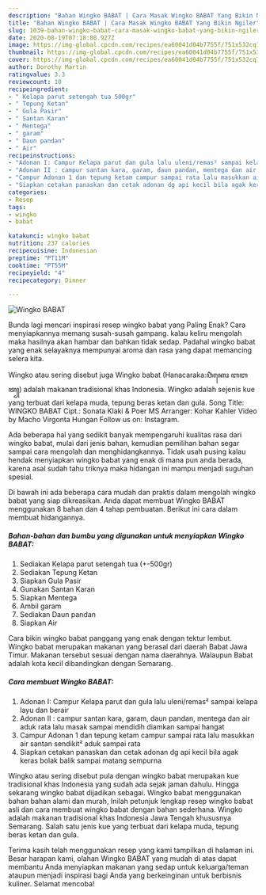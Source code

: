 ```yaml
---
description: "Bahan Wingko BABAT | Cara Masak Wingko BABAT Yang Bikin Ngiler"
title: "Bahan Wingko BABAT | Cara Masak Wingko BABAT Yang Bikin Ngiler"
slug: 1039-bahan-wingko-babat-cara-masak-wingko-babat-yang-bikin-ngiler
date: 2020-08-19T07:18:08.927Z
image: https://img-global.cpcdn.com/recipes/ea60041d04b7755f/751x532cq70/wingko-babat-foto-resep-utama.jpg
thumbnail: https://img-global.cpcdn.com/recipes/ea60041d04b7755f/751x532cq70/wingko-babat-foto-resep-utama.jpg
cover: https://img-global.cpcdn.com/recipes/ea60041d04b7755f/751x532cq70/wingko-babat-foto-resep-utama.jpg
author: Dorothy Martin
ratingvalue: 3.3
reviewcount: 10
recipeingredient:
- " Kelapa parut setengah tua 500gr"
- " Tepung Ketan"
- " Gula Pasir"
- " Santan Karan"
- " Mentega"
- " garam"
- " Daun pandan"
- " Air"
recipeinstructions:
- "Adonan I: Campur Kelapa parut dan gula lalu uleni/remas² sampai kelapa layu dan berair"
- "Adonan II : campur santan kara, garam, daun pandan, mentega dan air aduk rata lalu masak sampai mendidih diamkan sampai hangat"
- "Campur Adonan 1 dan tepung ketam campur sampai rata lalu masukkan air santan sendikit² aduk sampai rata"
- "Siapkan cetakan panaskan dan cetak adonan dg api kecil bila agak keras bolak balik sampai matang sempurna"
categories:
- Resep
tags:
- wingko
- babat

katakunci: wingko babat 
nutrition: 237 calories
recipecuisine: Indonesian
preptime: "PT11M"
cooktime: "PT55M"
recipeyield: "4"
recipecategory: Dinner

---
```



![Wingko BABAT](https://img-global.cpcdn.com/recipes/ea60041d04b7755f/751x532cq70/wingko-babat-foto-resep-utama.jpg)

Bunda lagi mencari inspirasi resep wingko babat yang Paling Enak? Cara menyiapkannya memang susah-susah gampang. kalau keliru mengolah maka hasilnya akan hambar dan bahkan tidak sedap. Padahal wingko babat yang enak selayaknya mempunyai aroma dan rasa yang dapat memancing selera kita.

Wingko atau sering disebut juga Wingko babat (Hanacaraka:ꦮꦶꦁꦏꦺꦴ ꦧꦧꦠ꧀) adalah makanan tradisional khas Indonesia. Wingko adalah sejenis kue yang terbuat dari kelapa muda, tepung beras ketan dan gula. Song Title: WINGKO BABAT Cipt.: Sonata Klaki &amp; Poer MS Arranger: Kohar Kahler Video by Macho Virgonta Hungan Follow us on: Instagram.

Ada beberapa hal yang sedikit banyak mempengaruhi kualitas rasa dari wingko babat, mulai dari jenis bahan, kemudian pemilihan bahan segar sampai cara mengolah dan menghidangkannya. Tidak usah pusing kalau hendak menyiapkan wingko babat yang enak di mana pun anda berada, karena asal sudah tahu triknya maka hidangan ini mampu menjadi suguhan spesial.


Di bawah ini ada beberapa cara mudah dan praktis dalam mengolah wingko babat yang siap dikreasikan. Anda dapat membuat Wingko BABAT menggunakan 8 bahan dan 4 tahap pembuatan. Berikut ini cara dalam membuat hidangannya.

<!--inarticleads1-->

##### Bahan-bahan dan bumbu yang digunakan untuk menyiapkan Wingko BABAT:

1. Sediakan  Kelapa parut setengah tua (+-500gr)
1. Sediakan  Tepung Ketan
1. Siapkan  Gula Pasir
1. Gunakan  Santan Karan
1. Siapkan  Mentega
1. Ambil  garam
1. Sediakan  Daun pandan
1. Siapkan  Air


Cara bikin wingko babat panggang yang enak dengan tektur lembut. Wingko babat merupakan makanan yang berasal dari daerah Babat Jawa Timur. Makanan tersebut sesuai dengan nama daerahnya. Walaupun Babat adalah kota kecil dibandingkan dengan Semarang. 

<!--inarticleads2-->

##### Cara membuat Wingko BABAT:

1. Adonan I: Campur Kelapa parut dan gula lalu uleni/remas² sampai kelapa layu dan berair
1. Adonan II : campur santan kara, garam, daun pandan, mentega dan air aduk rata lalu masak sampai mendidih diamkan sampai hangat
1. Campur Adonan 1 dan tepung ketam campur sampai rata lalu masukkan air santan sendikit² aduk sampai rata
1. Siapkan cetakan panaskan dan cetak adonan dg api kecil bila agak keras bolak balik sampai matang sempurna


Wingko atau sering disebut pula dengan wingko babat merupakan kue tradisional khas Indonesia yang sudah ada sejak jaman dahulu. Hingga sekarang wingko babat dijadikan sebagai. Wingko babat menggunakan bahan bahan alami dan murah, Inilah petunjuk lengkap resep wingko babat asli dan cara membuat wingko babat dengan bahan sederhana. Wingko adalah makanan tradisional khas Indonesia Jawa Tengah khususnya Semarang. Salah satu jenis kue yang terbuat dari kelapa muda, tepung beras ketan dan gula. 

Terima kasih telah menggunakan resep yang kami tampilkan di halaman ini. Besar harapan kami, olahan Wingko BABAT yang mudah di atas dapat membantu Anda menyiapkan makanan yang sedap untuk keluarga/teman ataupun menjadi inspirasi bagi Anda yang berkeinginan untuk berbisnis kuliner. Selamat mencoba!
